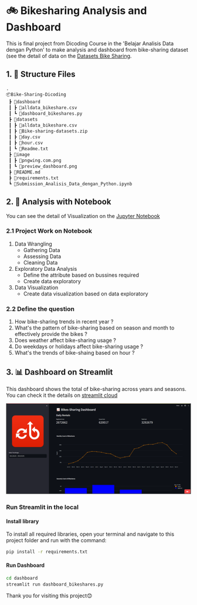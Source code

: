 # 🚲 Bikesharing Analysis and Dashboard
This is final project from Dicoding Course in the 'Belajar Analisis Data dengan Python' to make analysis and dashboard from bike-sharing dataset (see the detail of data on the [Datasets Bike Sharing](https://www.kaggle.com/competitions/bike-sharing-demand).

## 1. 📂 Structure Files
```
.
📦Bike-Sharing-Dicoding
 ┣ 📂dashboard
 ┃ ┣ 📜alldata_bikeshare.csv
 ┃ ┗ 📜dashboard_bikeshares.py
 ┣ 📂datasets
 ┃ ┣ 📜alldata_bikeshare.csv
 ┃ ┣ 📜Bike-sharing-datasets.zip
 ┃ ┣ 📜day.csv
 ┃ ┣ 📜hour.csv
 ┃ ┗ 📜Readme.txt
 ┣ 📂image
 ┃ ┣ 📜pngwing.com.png
 ┃ ┗ 📜preview_dashboard.png
 ┣ 📜README.md
 ┣ 📜requirements.txt
 ┗ 📜Submission_Analisis_Data_dengan_Python.ipynb
```

## 2. 📝 Analysis with Notebook

You can see the detail of Visualization on the [Jupyter Notebook](https://github.com/dinata16/Bike-Sharing-Dicoding/blob/main/Submission_Analisis_Data_dengan_Python.ipynb)

### 2.1 Project Work on Notebook
1. Data Wrangling
   - Gathering Data
   - Assessing Data
   - Cleaning Data
3. Exploratory Data Analysis
   - Define the attribute based on bussines required
   - Create data exploratory
5. Data Visualization
   - Create data visualization based on data exploratory

### 2.2 Define the question
1. How bike-sharing trends in recent year ?
2. What's the pattern of bike-sharing based on season and  month to effectively provide the bikes ?
3. Does weather affect bike-sharing usage ?
4. Do weekdays or holidays affect bike-sharing usage ?
5. What's the trends of bike-shaing based on hour ?

## 3. 📊 Dashboard on Streamlit
This dashboard  shows the total of bike-sharing across years and seasons. You can check it the details on [streamlit cloud](https://bikesharing-rizkdin.streamlit.app/)


![alt text](https://raw.githubusercontent.com/dinata16/Bike-Sharing-Dicoding/main/image/preview_dashboard.png)


### Run Streamlit in the local  
 
#### Install library

To install all required libraries, open your terminal and navigate to this project folder and run with the command:

```bash
pip install -r requirements.txt
```

#### Run Dashboard

```bash
cd dashboard
streamlit run dashboard_bikeshares.py
```

Thank you for visiting this project😊
